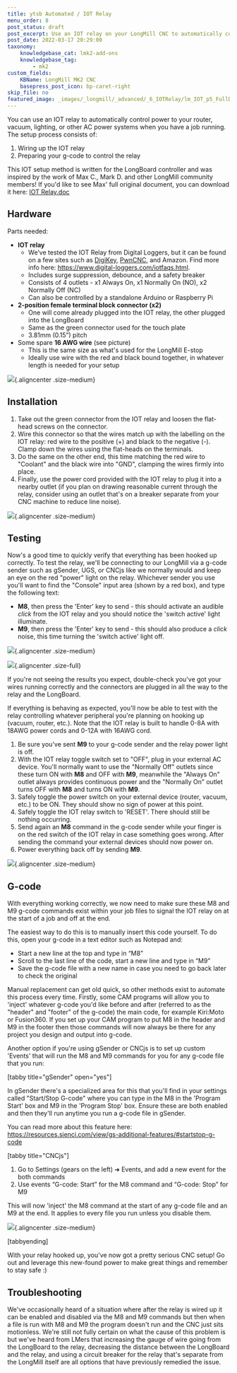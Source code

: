 ```yaml
---
title: ytsb Automated / IOT Relay
menu_order: 8
post_status: draft
post_excerpt: Use an IOT relay on your LongMill CNC to automatically control power to your router, vacuum, lighting, or other AC power systems.
post_date: 2022-03-17 20:29:00
taxonomy:
    knowledgebase_cat: lmk2-add-ons
    knowledgebase_tag:
        - mk2
custom_fields:
    KBName: LongMill MK2 CNC
    basepress_post_icon: bp-caret-right
skip_file: no
featured_image: _images/_longmill/_advanced/_6_IOTRelay/lm_IOT_p5_FullDiagram.jpg
---
```


You can use an IOT relay to automatically control power to your router, vacuum, lighting, or other AC power systems when you have a job running. The setup process consists of:

1. Wiring up the IOT relay
1. Preparing your g-code to control the relay

This IOT setup method is written for the LongBoard controller and was inspired by the work of Max C., Mark D. and other LongMill community members! If you'd like to see Max' full original document, you can download it here: <a href="https://resources.sienci.com/wp-content/uploads/2021/06/Max-C.-IOT-Relay-setup.docx" target="_blank" rel="noopener">IOT Relay.doc</a>

## Hardware

Parts needed:

- **IOT relay**
  - We’ve tested the IOT Relay from Digital Loggers, but it can be found on a few sites such as <a href="https://www.digikey.ca/en/products/detail/sparkfun-electronics/COM-14236/7652745" target="_blank" rel="noopener">DigiKey</a>, <a href="https://PwnCNC.com/products/iot-power-strip" target="_blank" rel="noopener">PwnCNC</a>, and Amazon. Find more info here: <a href="https://www.digital-loggers.com/iotfaqs.html" target="_blank" rel="noopener">https://www.digital-loggers.com/iotfaqs.html</a>.
  - Includes surge suppression, debounce, and a safety breaker
  - Consists of 4 outlets - x1 Always On, x1 Normally On (NO), x2 Normally Off (NC)
  - Can also be controlled by a standalone Arduino or Raspberry Pi
- **2-position female terminal block connector (x2)**
  - One will come already plugged into the IOT relay, the other plugged into the LongBoard
  - Same as the green connector used for the touch plate
  - 3.81mm (0.15”) pitch
- Some spare **16 AWG wire** (see picture)
  - This is the same size as what's used for the LongMill E-stop
  - Ideally use wire with the red and black bound together, in whatever length is needed for your setup

![](/_images/_longmill/_advanced/_6_IOTRelay/lm_IOT_p1_Wire.jpg){.aligncenter .size-medium}

## Installation

1. Take out the green connector from the IOT relay and loosen the flat-head screws on the connector.
1. Wire this connector so that the wires match up with the labelling on the IOT relay: red wire to the positive (+) and black to the negative (-). Clamp down the wires using the flat-heads on the terminals.
1. Do the same on the other end, this time matching the red wire to "Coolant" and the black wire into "GND", clamping the wires firmly into place.
1. Finally, use the power cord provided with the IOT relay to plug it into a nearby outlet (if you plan on drawing reasonable current through the relay, consider using an outlet that's on a breaker separate from your CNC machine to reduce line noise).

![](/_images/_longmill/_advanced/_6_IOTRelay/lm_IOT_p2_CoolantHookUp.jpg){.aligncenter .size-medium}

## Testing

Now's a good time to quickly verify that everything has been hooked up correctly. To test the relay, we'll be connecting to our LongMill via a g-code sender such as gSender, UGS, or CNCjs like we normally would and keep an eye on the red "power" light on the relay. Whichever sender you use you'll want to find the "Console" input area (shown by a red box), and type the following text:

- **M8**, then press the 'Enter' key to send - this should activate an audible *click* from the IOT relay and you should notice the 'switch active' light illuminate.
- **M9**, then press the 'Enter' key to send - this should also produce a *click* noise, this time turning the 'switch active' light off.

![](/_images/_longmill/_advanced/_6_IOTRelay/lm_IOT_p3_Testing.png){.aligncenter .size-medium}

![](/_images/_longmill/_advanced/_6_IOTRelay/lm_IOT_p4_Switch.jpg){.aligncenter .size-full}

If you're not seeing the results you expect, double-check you've got your wires running correctly and the connectors are plugged in all the way to the relay and the LongBoard.

If everything is behaving as expected, you'll now be able to test with the relay controlling whatever peripheral you're planning on hooking up (vacuum, router, etc.). Note that the IOT relay is built to handle 0-8A with 18AWG power cords and 0-12A with 16AWG cord.

1. Be sure you've sent **M9** to your g-code sender and the relay power light is off.
1. With the IOT relay toggle switch set to "OFF", plug in your external AC device. You'll normally want to use the "Normally Off" outlets since these turn ON with **M8** and OFF with **M9**, meanwhile the "Always On" outlet always provides continuous power and the "Normally On" outlet turns OFF with **M8** and turns ON with **M9**.
1. Safely toggle the power switch on your external device (router, vacuum, etc.) to be ON. They should show no sign of power at this point.
1. Safely toggle the IOT relay switch to 'RESET'. There should still be nothing occurring.
1. Send again an **M8** command in the g-code sender while your finger is on the red switch of the IOT relay in case something goes wrong. After sending the command your external devices should now power on.
1. Power everything back off by sending **M9**.

![](/_images/_longmill/_advanced/_6_IOTRelay/lm_IOT_p5_FullDiagram.jpg){.aligncenter .size-medium}

## G-code

With everything working correctly, we now need to make sure these M8 and M9 g-code commands exist within your job files to signal the IOT relay on at the start of a job and off at the end.

The easiest way to do this is to manually insert this code yourself. To do this, open your g-code in a text editor such as Notepad and:

- Start a new line at the top and type in “M8”
- Scroll to the last line of the code, start a new line and type in “M9”
- Save the g-code file with a new name in case you need to go back later to check the original

Manual replacement can get old quick, so other methods exist to automate this process every time. Firstly, some CAM programs will allow you to 'inject' whatever g-code you'd like before and after (referred to as the "header" and "footer" of the g-code) the main code, for example Kiri:Moto or Fusion360. If you set up your CAM program to put M8 in the header and M9 in the footer then those commands will now always be there for any project you design and output into g-code.

Another option if you're using gSender or CNCjs is to set up custom 'Events' that will run the M8 and M9 commands for you for any g-code file that you run:

[tabby title="gSender" open="yes"]

In gSender there's a specialized area for this that you'll find in your settings called "Start/Stop G-code" where you can type in the M8 in the 'Program Start' box and M9 in the 'Program Stop' box. Ensure these are both enabled and then they'll run anytime you run a g-code file in gSender.

You can read more about this feature here: <a href="https://resources.sienci.com/view/gs-additional-features/#startstop-g-code" target="_blank" rel="noopener">https://resources.sienci.com/view/gs-additional-features/#startstop-g-code</a>

[tabby title="CNCjs"]

1. Go to Settings (gears on the left) ➜ Events, and add a new event for the both commands
1. Use events “G-code: Start” for the M8 command and “G-code: Stop” for M9

This will now 'inject' the M8 command at the start of any g-code file and an M9 at the end. It applies to every file you run unless you disable them.

![](/_images/_longmill/_advanced/_6_IOTRelay/lm_IOT_p6_Event.png){.aligncenter .size-medium}

[tabbyending]

With your relay hooked up, you've now got a pretty serious CNC setup! Go out and leverage this new-found power to make great things and remember to stay safe :)

## Troubleshooting

We've occasionally heard of a situation where after the relay is wired up it can be enabled and disabled via the M8 and M9 commands but then when a file is run with M8 and M9 the program doesn't run and the CNC just sits motionless. We're still not fully certain on what the cause of this problem is but we've heard from LMers that increasing the gauge of wire going from the LongBoard to the relay, decreasing the distance between the LongBoard and the relay, and using a circuit breaker for the relay that's separate from the LongMill itself are all options that have previously remedied the issue.

